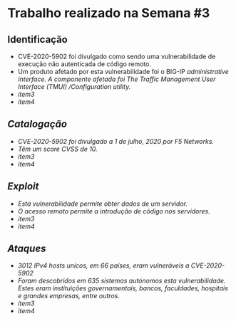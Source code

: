 # Trabalho realizado na Semana #3


## Identificação

 - CVE-2020-5902 foi divulgado como sendo uma vulnerabilidade de execução não autenticada de código remoto.
 - Um produto afetado por esta vulnerabilidade foi o BIG-IP <em>administrative interface<em>. A componente afetada foi <em>The Traffic Management User Interface (TMUI) /Configuration utility<em>.
 - item3
 - item4

## Catalogação

- CVE-2020-5902 foi divulgado a 1 de julho, 2020 por F5 Networks.
- Têm um score CVSS de 10.
- item3
- item4

## Exploit

- Esta vulnerabilidade permite obter dados de um servidor.
- O acesso remoto permite a introdução de código nos servidores.
- item3
- item4

## Ataques

- 3012 IPv4 hosts unicos, em 66 países, eram vulneráveis a CVE-2020-5902 
- Foram descobridos em 635 sistemas autónomos esta vulnerabilidade. Estes eram instituições governamentais, bancos, faculdades, hospitais e grandes empresas, entre outros.
- item3
- item4
